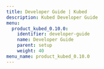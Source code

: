 ```yaml
---
title: Developer Guide | Kubed
description: Kubed Developer Guide
menu:
  product_kubed_0.10.0:
    identifier: developer-guide
    name: Developer Guide
    parent: setup
    weight: 40
menu_name: product_kubed_0.10.0
---
```


